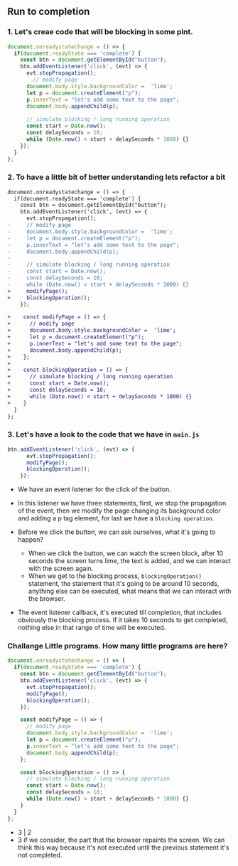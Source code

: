 ## Run to completion

### 1. Let's creae code that will be blocking in some pint.

```javascript
document.onreadystatechange = () => {
  if(document.readyState === 'complete') {
    const btn = document.getElementById("button");
    btn.addEventListener('click', (evt) => {
      evt.stopPropagation();
        // modify page
      document.body.style.backgroundColor =  'lime';
      let p = document.createElement("p");
      p.innerText = "let's add some text to the page";
      document.body.appendChild(p);
      
      // simulate blocking / long running operation
      const start = Date.now();
      const delaySeconds = 10;
      while (Date.now() < start + delaySeconds * 1000) {}
    });
  }
};
```

### 2. To have a little bit of better understanding lets refactor a bit

```diff
document.onreadystatechange = () => {
  if(document.readyState === 'complete') {
    const btn = document.getElementById("button");
    btn.addEventListener('click', (evt) => {
      evt.stopPropagation();
-     // modify page
-     document.body.style.backgroundColor =  'lime';
-     let p = document.createElement("p");
-     p.innerText = "let's add some text to the page";
-     document.body.appendChild(p);
-     
-     // simulate blocking / long running operation
-     const start = Date.now();
-     const delaySeconds = 10;
-     while (Date.now() < start + delaySeconds * 1000) {}
+     modifyPage();
+     blockingOperation();
    });

+    const modifyPage = () => {
+      // modify page
+      document.body.style.backgroundColor =  'lime';
+      let p = document.createElement("p");
+      p.innerText = "let's add some text to the page";
+      document.body.appendChild(p);
+    };
+
+    const blockingOperation = () => {
+      // simulate blocking / long running operation
+      const start = Date.now();
+      const delaySeconds = 10;
+      while (Date.now() < start + delaySeconds * 1000) {}
+    }
  }
};
```

### 3. Let's have a look to the code that we have in `main.js`

```javascript
btn.addEventListener('click', (evt) => {
      evt.stopPropagation();
      modifyPage();
      blockingOperation();
    });
```
* We have an event listener for the click of the button.

* In this listener we have three statements, first, we stop the propagation of the event, then we modify the page changing its background color and adding a p tag element, for last we have a `blocking operation`.

* Before we click the button, we can ask ourselves, what it's going to happen?
    * When we click the button, we can watch the screen block, after 10 seconds the screen turns lime, the text is added, and we can interact with the screen again. 
    * When we get to the blocking process, `blockingOperation()` statement, the statement that it's going to be around 10 seconds, anything else can be executed, what means that we can interact with the browser.

* The event listener callback, it's executed till completion, that includes obviously the blocking process. If it takes 10 seconds to get completed, nothing else in that range of time will be executed.

### Challange Little programs. How many little programs are here?

```javascript
document.onreadystatechange = () => {
  if(document.readyState === 'complete') {
    const btn = document.getElementById("button");
    btn.addEventListener('click', (evt) => {
      evt.stopPropagation();
      modifyPage();
      blockingOperation();
    });

    const modifyPage = () => {
      // modify page
      document.body.style.backgroundColor =  'lime';
      let p = document.createElement("p");
      p.innerText = "let's add some text to the page";
      document.body.appendChild(p);
    };

    const blockingOperation = () => {
      // simulate blocking / long running operation
      const start = Date.now();
      const delaySeconds = 10;
      while (Date.now() < start + delaySeconds * 1000) {}
    }
  }
};
```
* 3 | 2
* 3 if we consider, the part that the browser repaints the screen. We can think this way because it's not executed until the previous statement it's not completed.

